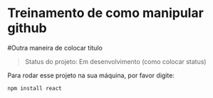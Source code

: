 <h1>Treinamento de como manipular github</h1>

#Outra maneira de colocar titulo

> Status do projeto: Em desenvolvimento  (como colocar status)

Para rodar esse projeto na sua máquina, por favor digite:

```
npm install react
```
